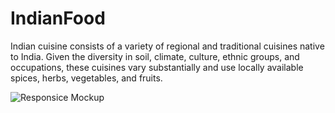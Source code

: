 # IndianFood
Indian cuisine consists of a variety of regional and traditional cuisines native to India. Given the diversity in soil, climate, culture, ethnic groups, and occupations, these cuisines vary substantially and use locally available spices, herbs, vegetables, and fruits.

![Responsice Mockup](https://github.com/lucyrush/readme-template/blob/master/media/love_running_mockup.png)
